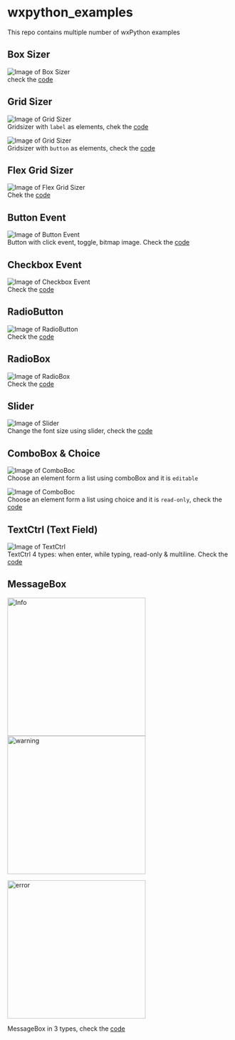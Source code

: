 # wxpython_examples
This repo contains multiple number of wxPython examples

## Box Sizer 
![Image of Box Sizer](./screenshots/boxsizer.PNG)  
check the [code](https://github.com/tm-sanjay/wxpython_examples/blob/f05ef1e9451f21a5fc4da00003ddb926963e1ac6/main.py#L10-L27)  

## Grid Sizer
![Image of Grid Sizer](./screenshots/gridsizer.PNG)  
Gridsizer with `label` as elements, chek the [code](https://github.com/tm-sanjay/wxpython_examples/blob/f05ef1e9451f21a5fc4da00003ddb926963e1ac6/main.py#L37-L44)

![Image of Grid Sizer](./screenshots/gridsizer1.PNG)  
Gridsizer with `button` as elements, check the [code](https://github.com/tm-sanjay/wxpython_examples/blob/f05ef1e9451f21a5fc4da00003ddb926963e1ac6/main.py#L46-L49)

## Flex Grid Sizer
![Image of Flex Grid Sizer](./screenshots/flexgridsizer.PNG)  
Chek the [code]()

## Button Event
![Image of Button Event](./screenshots/button_event.PNG)  
Button with click event, toggle, bitmap image. Check the [code](https://github.com/tm-sanjay/wxpython_examples/blob/273e2a55d8ed96001d5521890d6603fecac8985a/main.py#L55-L92)

## Checkbox Event
![Image of Checkbox Event](./screenshots/checkbox.PNG)  
Check the [code](https://github.com/tm-sanjay/wxpython_examples/blob/9612b2576a952aeb5ca3b8c2aeb4e9fe54d1d9c6/main.py#L101-L132)

## RadioButton
![Image of RadioButton](./screenshots/radiobutton.PNG)  
Check the [code](https://github.com/tm-sanjay/wxpython_examples/blob/79d9db7218733c1bec6f9425ce7d381501b058a3/main.py#L135-L155)

## RadioBox
![Image of RadioBox](./screenshots/radiobox.PNG)  
Check the [code](https://github.com/tm-sanjay/wxpython_examples/blob/79d9db7218733c1bec6f9425ce7d381501b058a3/main.py#L158-L169)

## Slider
![Image of Slider](./screenshots/slider.PNG)  
Change the font size using slider, check the [code](https://github.com/tm-sanjay/wxpython_examples/blob/79d9db7218733c1bec6f9425ce7d381501b058a3/main.py#L172-L187)

## ComboBox & Choice
![Image of ComboBoc](./screenshots/combobox.PNG)  
Choose an element form a list using comboBox and it is `editable`  

![Image of ComboBoc](./screenshots/choice.PNG)  
Choose an element form a list using choice and it is `read-only`, check the [code](https://github.com/tm-sanjay/wxpython_examples/blob/79d9db7218733c1bec6f9425ce7d381501b058a3/main.py#L189-L213)

## TextCtrl (Text Field)
![Image of TextCtrl](./screenshots/textCtrl.PNG)  
TextCtrl 4 types: when enter, while typing, read-only & multiline. Check the [code](https://github.com/tm-sanjay/wxpython_examples/blob/79d9db7218733c1bec6f9425ce7d381501b058a3/main.py#L215-L240)  

## MessageBox 
<p float="left">
<img src="./screenshots/messagebox1.PNG" alt="Info" width="310">
<img src="./screenshots/messagebox2.PNG" alt="warning"  width="310">
</p>
<img src="./screenshots/messagebox3.PNG" alt="error" width="310">  

MessageBox in 3 types, check the [code]( )
